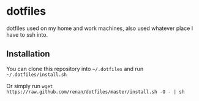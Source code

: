 dotfiles
========

dotfiles used on my home and work machines, also used whatever place I have to ssh into.

Installation
------------

You can clone this repository into `~/.dotfiles` and run `~/.dotfiles/install.sh`

Or simply run `wget https://raw.github.com/renan/dotfiles/master/install.sh -O - | sh`
